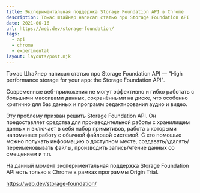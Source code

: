 ```yaml
---
title: Экспериментальная поддержка Storage Foundation API в Chrome
description: Томас Штайнер написал статью про Storage Foundation API
date: 2021-06-16
url: https://web.dev/storage-foundation/
tags:
  - api
  - chrome
  - experimental
layout: layouts/post.njk
---
```

Томас Штайнер написал статью про Storage Foundation API — "High performance storage for your app: the Storage Foundation API".

Современные веб-приложения не могут эффективно и гибко работать с большими массивами данных, сохранёнными на диске, что особенно критично для баз данных и программ редактирования аудио и видео.

Эту проблему призван решить Storage Foundation API. Он предоставляет средства для производительной работы с хранилищем данных и включает в себя набор примитивов, работа с которыми напоминает работу с обычной файловой системой. С его помощью можно получать информацию о доступном месте, создавать/удалять/переименовывать файлы, производить запись/чтение данных со смещением и т.п.

На данный момент экспериментальная поддержка Storage Foundation API есть только в Chrome в рамках программы Origin Trial.

https://web.dev/storage-foundation/
